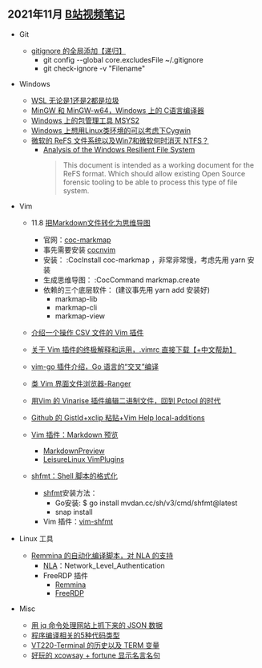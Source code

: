 ## 2021年11月 [B站视频笔记](https://space.bilibili.com/517298151)

- Git
    - [gitignore 的全局添加【递归】](https://www.bilibili.com/video/BV1WL411u7Xk/)
        - git config --global core.excludesFile ~/.gitignore
        - git check-ignore -v "Filename"  

- Windows
    - [WSL 无论是1还是2都是垃圾](https://www.bilibili.com/video/BV1Fq4y1k7yk)
    - [MinGW 和 MinGW-w64，Windows 上的 C语言编译器](https://www.bilibili.com/video/BV17r4y1y7cj)
    - [Windows 上的包管理工具 MSYS2](https://www.bilibili.com/video/BV1jv411M7SW)
    - [Windows 上想用Linux类环境的可以考虑下Cygwin](https://www.bilibili.com/video/BV1444y1e7uL)
    - [微软的 ReFS 文件系统以及Win7和微软何时消灭 NTFS？](https://www.bilibili.com/video/BV19g411K7t9)
        - [Analysis of the Windows Resilient File System](https://github.com/LeisureLinux/bilibili/releases/download/V1.0.0/Resilient.File.System.ReFS.pdf)
            > This document is intended as a working document 
            > for the ReFS format. Which should allow 
            > existing Open Source forensic tooling to be able 
            > to process this type of file system. 

- Vim
    - 11.8 [把Markdown文件转化为思维导图](https://to.be/uploaded)
        - 官网：[coc-markmap](https://github.com/gera2ld/coc-markmap)
        - 事先需要安装 [cocnvim](https://github.com/neoclide/coc.nvim)
        - 安装： :CocInstall coc-markmap ，非常非常慢，考虑先用 yarn 安装
        - 生成思维导图： :CocCommand markmap.create
        - 依赖的三个底层软件： (建议事先用 yarn add 安装好)
            - markmap-lib
            - markmap-cli
            - markmap-view

    - [介绍一个操作 CSV 文件的 Vim 插件](https://www.bilibili.com/video/BV1bT4y1d7uM)
    - [关于 Vim 插件的终极解释和运用，.vimrc 直接下载【+中文帮助】](https://www.bilibili.com/video/BV1n44y1i7iL)
    - [vim-go 插件介绍，Go 语言的“交叉”编译](https://www.bilibili.com/video/BV1FS4y1d7eX)
    - [类 Vim 界面文件浏览器-Ranger](https://www.bilibili.com/video/BV1p44y1e7BF)
    - [用Vim 的 Vinarise 插件编辑二进制文件，回到 Pctool 的时代](https://www.bilibili.com/video/BV1w341187FL)
    - [Github 的 GistId+xclip 粘贴+Vim Help local-additions](https://www.bilibili.com/video/BV1Uf4y1u7rU)
    - [Vim 插件：Markdown 预览](https://www.bilibili.com/video/BV1eL411u7vz/)
        - [MarkdownPreview](https://vimawesome.com/plugin/markdown-preview-nvim)
        - [LeisureLinux VimPlugins](https://github.com/LeisureLinux/VimPlugins)
    - [shfmt：Shell 脚本的格式化](https://www.bilibili.com/video/BV1hU4y1g72L/)
        - [shfmt](https://github.com/mvdan/sh)安装方法：
            - Go安装: $ go install mvdan.cc/sh/v3/cmd/shfmt@latest
            - snap install
        - Vim 插件：[vim-shfmt](https://github.com/z0mbix/vim-shfmt)   

- Linux 工具
    - [Remmina 的自动化编译脚本，对 NLA 的支持](https://www.bilibili.com/video/BV1vR4y1E713/)
        - [NLA](https://www.wikiwand.com/en/Network_Level_Authentication)：Network_Level_Authentication
        - FreeRDP 插件
            - [Remmina](https://github.com/LeisureLinux/Remmina) 
            - [FreeRDP](https://github.com/LeisureLinux/FreeRDP)

- Misc
    - [用 jq 命令处理网站上抓下来的 JSON 数据](https://www.bilibili.com/video/BV1jg411K7WP)
    - [程序编译相关的5种代码类型](https://www.bilibili.com/video/BV1sL411u7QW)
    - [VT220-Terminal 的历史以及 TERM 变量](https://www.bilibili.com/video/BV1nq4y1k7tG)
    - [好玩的 xcowsay + fortune 显示名言名句](https://www.bilibili.com/video/BV1bv411T7C5)



